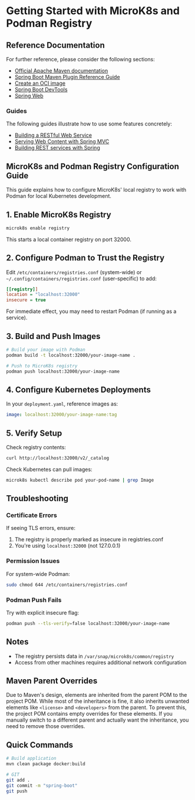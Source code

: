 # Getting Started with MicroK8s and Podman Registry

## Reference Documentation
For further reference, please consider the following sections:

* [Official Apache Maven documentation](https://maven.apache.org/guides/index.html)
* [Spring Boot Maven Plugin Reference Guide](https://docs.spring.io/spring-boot/3.4.3/maven-plugin)
* [Create an OCI image](https://docs.spring.io/spring-boot/3.4.3/maven-plugin/build-image.html)
* [Spring Boot DevTools](https://docs.spring.io/spring-boot/3.4.3/reference/using/devtools.html)
* [Spring Web](https://docs.spring.io/spring-boot/3.4.3/reference/web/servlet.html)

### Guides
The following guides illustrate how to use some features concretely:

* [Building a RESTful Web Service](https://spring.io/guides/gs/rest-service/)
* [Serving Web Content with Spring MVC](https://spring.io/guides/gs/serving-web-content/)
* [Building REST services with Spring](https://spring.io/guides/tutorials/rest/)

## MicroK8s and Podman Registry Configuration Guide

This guide explains how to configure MicroK8s' local registry to work with Podman for local Kubernetes development.

## 1. Enable MicroK8s Registry

```bash
microk8s enable registry
```

This starts a local container registry on port 32000.

## 2. Configure Podman to Trust the Registry

Edit `/etc/containers/registries.conf` (system-wide) or `~/.config/containers/registries.conf` (user-specific) to add:

```ini
[[registry]]
location = "localhost:32000"
insecure = true
```

For immediate effect, you may need to restart Podman (if running as a service).

## 3. Build and Push Images

```bash
# Build your image with Podman
podman build -t localhost:32000/your-image-name .

# Push to MicroK8s registry
podman push localhost:32000/your-image-name
```

## 4. Configure Kubernetes Deployments

In your `deployment.yaml`, reference images as:

```yaml
image: localhost:32000/your-image-name:tag
```

## 5. Verify Setup

Check registry contents:
```bash
curl http://localhost:32000/v2/_catalog
```

Check Kubernetes can pull images:
```bash
microk8s kubectl describe pod your-pod-name | grep Image
```

## Troubleshooting

### Certificate Errors
If seeing TLS errors, ensure:
1. The registry is properly marked as insecure in registries.conf
2. You're using `localhost:32000` (not 127.0.0.1)

### Permission Issues
For system-wide Podman:
```bash
sudo chmod 644 /etc/containers/registries.conf
```

### Podman Push Fails
Try with explicit insecure flag:
```bash
podman push --tls-verify=false localhost:32000/your-image-name
```

## Notes
- The registry persists data in `/var/snap/microk8s/common/registry`
- Access from other machines requires additional network configuration

## Maven Parent Overrides

Due to Maven's design, elements are inherited from the parent POM to the project POM.
While most of the inheritance is fine, it also inherits unwanted elements like `<license>` and `<developers>` from the parent.
To prevent this, the project POM contains empty overrides for these elements.
If you manually switch to a different parent and actually want the inheritance, you need to remove those overrides.

## Quick Commands

```bash
# Build application
mvn clean package docker:build

# GIT
git add .
git commit -m "spring-boot"
git push
```
